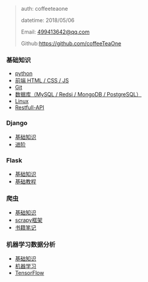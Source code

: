 

>   auth: coffeeteaone
>
>   datetime: 2018/05/06 
>
>   Email: 499413642@qq.com
>
>   Github:https://github.com/coffeeTeaOne
>



### 基础知识

-   [python](Learning/python基础)
-   [前端  HTML / CSS / JS](Learning/html-js-css)
-   [Git](Learning/Git)
-   [数据库（MySQL / Redsi / MongoDB / PostgreSQL）](Learning/数据库)
-   [Linux](Learning/Linux)
-   [Restfull-API](Learning/API)

### Django

-   [基础知识](Django/Django基础)
-   [进阶](Django/Django进阶)


### Flask

-   [基础知识](Flask/基础知识)
-   [基础教程](Flask/Flask-基础教程)


### 爬虫

-   [基础知识](spider/基础知识)
-   [scrapy框架](spider/scrapy)
-   [书籍笔记](spider/网络数据采集-书籍)


### 机器学习数据分析

-   [基础知识](dataAnalysis/np-pd-plt基础知识)
-   [机器学习](dataAnalysis/机器学习)
-   [TensorFlow](dataAnalysis/TensorFlow)

